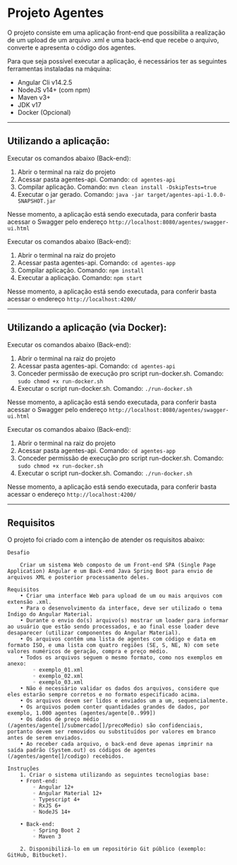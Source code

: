 # Projeto Agentes
O projeto consiste em uma aplicação front-end que possibilita a realização de um upload de um arquivo .xml e uma back-end que recebe o arquivo, converte e apresenta o código dos agentes.

Para que seja possível executar a aplicação, é necessários ter as seguintes ferramentas instaladas na máquina:
- Angular Cli v14.2.5
- NodeJS v14+ (com npm)
- Maven v3+
- JDK v17
- Docker (Opcional)

---

## Utilizando a aplicação: 
Executar os comandos abaixo (Back-end):
1. Abrir o terminal na raiz do projeto
2. Acessar pasta agentes-api. Comando: `cd agentes-api`
3. Compilar aplicação. Comando: `mvn clean install -DskipTests=true`
4. Executar o jar gerado. Comando: `java -jar target/agentes-api-1.0.0-SNAPSHOT.jar`

Nesse momento, a aplicação está sendo executada, para conferir basta acessar o Swagger pelo endereço `http://localhost:8080/agentes/swagger-ui.html`

Executar os comandos abaixo (Back-end):
1. Abrir o terminal na raiz do projeto
2. Acessar pasta agentes-api. Comando: `cd agentes-app`
3. Compilar aplicação. Comando: `npm install`
4. Executar a aplicação. Comando: `npm start`

Nesse momento, a aplicação está sendo executada, para conferir basta acessar o endereço `http://localhost:4200/`

---

## Utilizando a aplicação (via Docker): 
Executar os comandos abaixo (Back-end):
1. Abrir o terminal na raiz do projeto
2. Acessar pasta agentes-api. Comando: `cd agentes-api`
3. Conceder permissão de execução pro script run-docker.sh. Comando: `sudo chmod +x run-docker.sh`
4. Executar o script run-docker.sh. Comando: `./run-docker.sh`


Nesse momento, a aplicação está sendo executada, para conferir basta acessar o Swagger pelo endereço `http://localhost:8080/agentes/swagger-ui.html`

Executar os comandos abaixo (Back-end):
1. Abrir o terminal na raiz do projeto
2. Acessar pasta agentes-api. Comando: `cd agentes-app`
3. Conceder permissão de execução pro script run-docker.sh. Comando: `sudo chmod +x run-docker.sh`
4. Executar o script run-docker.sh. Comando: `./run-docker.sh`

Nesse momento, a aplicação está sendo executada, para conferir basta acessar o endereço `http://localhost:4200/`

---

## Requisitos
O projeto foi criado com a intenção de atender os requisitos abaixo:

```
Desafio

	Criar um sistema Web composto de um Front-end SPA (Single Page Application) Angular e um Back-end Java Spring Boot para envio de arquivos XML e posterior processamento deles.

Requisitos
    • Criar uma interface Web para upload de um ou mais arquivos com extensão .xml.
    • Para o desenvolvimento da interface, deve ser utilizado o tema Indigo do Angular Material.
    • Durante o envio do(s) arquivo(s) mostrar um loader para informar ao usuário que estão sendo processados, e ao final esse loader deve desaparecer (utilizar componentes do Angular Material).
    • Os arquivos contêm uma lista de agentes com código e data em formato ISO, e uma lista com quatro regiões (SE, S, NE, N) com sete valores numéricos de geração, compra e preço médio.
    • Todos os arquivos seguem o mesmo formato, como nos exemplos em anexo:
        ◦ exemplo_01.xml
        ◦ exemplo_02.xml
        ◦ exemplo_03.xml
    • Não é necessário validar os dados dos arquivos, considere que eles estarão sempre corretos e no formato especificado acima.
    • Os arquivos devem ser lidos e enviados um a um, sequencialmente.
    • Os arquivos podem conter quantidades grandes de dados, por exemplo, 1.000 agentes (agentes/agente[0..999])
    • Os dados de preço médio (/agentes/agente[]/submercado[]/precoMedio) são confidenciais, portanto devem ser removidos ou substituídos por valores em branco antes de serem enviados.
    • Ao receber cada arquivo, o back-end deve apenas imprimir na saída padrão (System.out) os códigos de agentes (/agentes/agente[]/codigo) recebidos.
		
Instruções
    1. Criar o sistema utilizando as seguintes tecnologias base:
    • Front-end:
        ◦ Angular 12+
        ◦ Angular Material 12+
        ◦ Typescript 4+
        ◦ RxJS 6+
        ◦ NodeJS 14+

    • Back-end:
        ◦ Spring Boot 2
        ◦ Maven 3

    2. Disponibilizá-lo em um repositório Git público (exemplo: GitHub, Bitbucket).
	
	

```